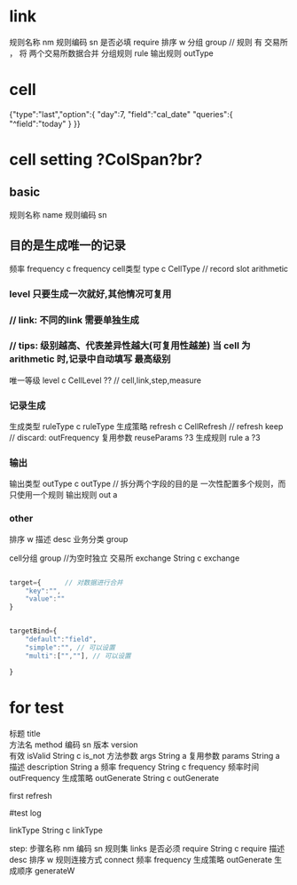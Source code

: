 # link 

规则名称 nm 
规则编码 sn
是否必填 require
排序 w
分组 group //  规则 有 交易所 ， 将 两个交易所数据合并
分组规则 rule
输出规则 outType


# cell



<!-- last 规则 -->
{"type":"last","option":{
    "day":7,
    "field":"cal_date"
    "queries":{
        "^field":"today"
    }
}}


<!-- new -->



# cell setting  ?ColSpan?br?
## basic 
规则名称  name
规则编码 sn
## 目的是生成唯一的记录 
频率 frequency  c frequency
cell类型 type   c CellType   // record slot arithmetic
### level   只要生成一次就好,其他情况可复用    
###  // link:  不同的link 需要单独生成 
###  // tips:  级别越高、代表差异性越大(可复用性越差) 当 cell 为 arithmetic 时,记录中自动填写 最高级别
唯一等级  level   c CellLevel ??  // cell,link,step,measure 
### 记录生成
生成类型 ruleType  c ruleType
生成策略 refresh   c CellRefresh  // refresh keep // discard: outFrequency
复用参数 reuseParams  ?3
生成规则 rule  a ?3

### 输出
输出类型 outType  c outType // 拆分两个字段的目的是 一次性配置多个规则，而只使用一个规则
输出规则 out  a

### other 
排序 w
描述 desc
业务分类 group 



<!-- discard  输入编码  inTypeSn  String  -->

cell分组 group   //为空时独立
交易所 exchange String  c exchange




```js

target={      // 对数据进行合并
    "key":"",
    "value":""
}


targetBind={
    "default":"field",
    "simple":"", // 可以设置
    "multi":["",""], // 可以设置

}


```


# for test 



标题   title  
方法名  method
编码 sn
版本 version  
有效 isValid String  c is_not
方法参数 args   String a 
复用参数 params   String a 
描述  description  String a 
频率 frequency String c frequency
频率时间 outFrequency
生成策略 outGenerate String  c outGenerate


first
refresh


#test log

linkType String c linkType





step:
    步骤名称 nm 
    编码  sn 
    规则集 links 
    是否必须 require String c require
    描述 desc
    排序 w
    规则连接方式 connect
    频率 frequency
    生成策略 outGenerate
    生成顺序  generateW

